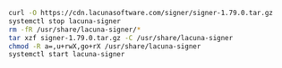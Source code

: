 ﻿```sh
curl -O https://cdn.lacunasoftware.com/signer/signer-1.79.0.tar.gz
systemctl stop lacuna-signer
rm -fR /usr/share/lacuna-signer/*
tar xzf signer-1.79.0.tar.gz -C /usr/share/lacuna-signer
chmod -R a=,u+rwX,go+rX /usr/share/lacuna-signer
systemctl start lacuna-signer
```
